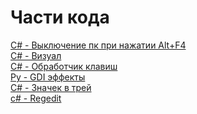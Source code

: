# Части кода
[C# - Выключение пк при нажатии Alt+F4](https://github.com/d0m-1k/ssn/blob/main/code/001.cs)\
[C# - Визуал](https://github.com/d0m-1k/ssn/blob/main/code/002.cs)\
[C# - Обработчик клавиш](https://github.com/d0m-1k/ssn/blob/main/code/003.cs)\
[Py - GDI эффекты](https://github.com/d0m-1k/ssn/blob/main/code/004.py)\
[C# - Значек в трей](https://github.com/d0m-1k/ssn/blob/main/code/005.cs)\
[c# - Regedit](https://github.com/d0m-1k/ssn/blob/main/code/006.cs)\
[ ]( )
